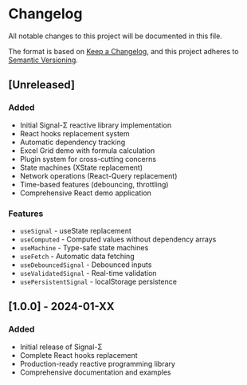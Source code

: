 # Changelog

All notable changes to this project will be documented in this file.

The format is based on [Keep a Changelog](https://keepachangelog.com/en/1.0.0/),
and this project adheres to [Semantic Versioning](https://semver.org/spec/v2.0.0.html).

## [Unreleased]

### Added
- Initial Signal-Σ reactive library implementation
- React hooks replacement system
- Automatic dependency tracking
- Excel Grid demo with formula calculation
- Plugin system for cross-cutting concerns
- State machines (XState replacement)
- Network operations (React-Query replacement)
- Time-based features (debouncing, throttling)
- Comprehensive React demo application

### Features
- `useSignal` - useState replacement
- `useComputed` - Computed values without dependency arrays
- `useMachine` - Type-safe state machines
- `useFetch` - Automatic data fetching
- `useDebouncedSignal` - Debounced inputs
- `useValidatedSignal` - Real-time validation
- `usePersistentSignal` - localStorage persistence

## [1.0.0] - 2024-01-XX

### Added
- Initial release of Signal-Σ
- Complete React hooks replacement
- Production-ready reactive programming library
- Comprehensive documentation and examples

